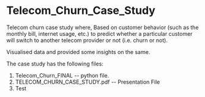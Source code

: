# Telecom_Churn_Case_Study

Telecom churn case study where, Based on customer behavior (such as the monthly bill, internet
usage, etc.) to predict whether a particular customer will switch to
another telecom provider or not (i.e. churn or not).
 
Visualised data and provided some insights on the same.

The case study has the following files:
1. Telecom_Churn_FINAL -- python file.
2. TELECOM_CHURN_CASE_STUDY.pdf -- Presentation File
3. Test